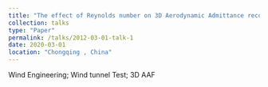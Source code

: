 ```yaml
---
title: "The effect of Reynolds number on 3D Aerodynamic Admittance recognition at Rectanglar Cylinder"
collection: talks
type: "Paper"
permalink: /talks/2012-03-01-talk-1
date: 2020-03-01
location: "Chongqing , China"
---
```


Wind Engineering; Wind tunnel Test; 3D AAF

